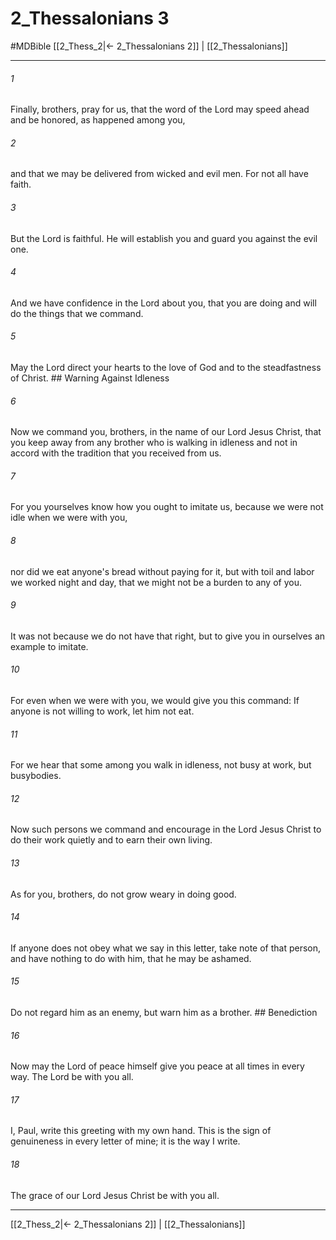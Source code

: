 # 2_Thessalonians 3
#MDBible
[[2_Thess_2|← 2_Thessalonians 2]] | [[2_Thessalonians]]

***

###### 1 

Finally, brothers, pray for us, that the word of the Lord may speed ahead and be honored, as happened among you, 

###### 2 

and that we may be delivered from wicked and evil men. For not all have faith. 

###### 3 

But the Lord is faithful. He will establish you and guard you against the evil one. 

###### 4 

And we have confidence in the Lord about you, that you are doing and will do the things that we command. 

###### 5 

May the Lord direct your hearts to the love of God and to the steadfastness of Christ. ## Warning Against Idleness 

###### 6 

Now we command you, brothers, in the name of our Lord Jesus Christ, that you keep away from any brother who is walking in idleness and not in accord with the tradition that you received from us. 

###### 7 

For you yourselves know how you ought to imitate us, because we were not idle when we were with you, 

###### 8 

nor did we eat anyone's bread without paying for it, but with toil and labor we worked night and day, that we might not be a burden to any of you. 

###### 9 

It was not because we do not have that right, but to give you in ourselves an example to imitate. 

###### 10 

For even when we were with you, we would give you this command: If anyone is not willing to work, let him not eat. 

###### 11 

For we hear that some among you walk in idleness, not busy at work, but busybodies. 

###### 12 

Now such persons we command and encourage in the Lord Jesus Christ to do their work quietly and to earn their own living. 

###### 13 

As for you, brothers, do not grow weary in doing good. 

###### 14 

If anyone does not obey what we say in this letter, take note of that person, and have nothing to do with him, that he may be ashamed. 

###### 15 

Do not regard him as an enemy, but warn him as a brother. ## Benediction 

###### 16 

Now may the Lord of peace himself give you peace at all times in every way. The Lord be with you all. 

###### 17 

I, Paul, write this greeting with my own hand. This is the sign of genuineness in every letter of mine; it is the way I write. 

###### 18 

The grace of our Lord Jesus Christ be with you all. 

***

[[2_Thess_2|← 2_Thessalonians 2]] | [[2_Thessalonians]]
